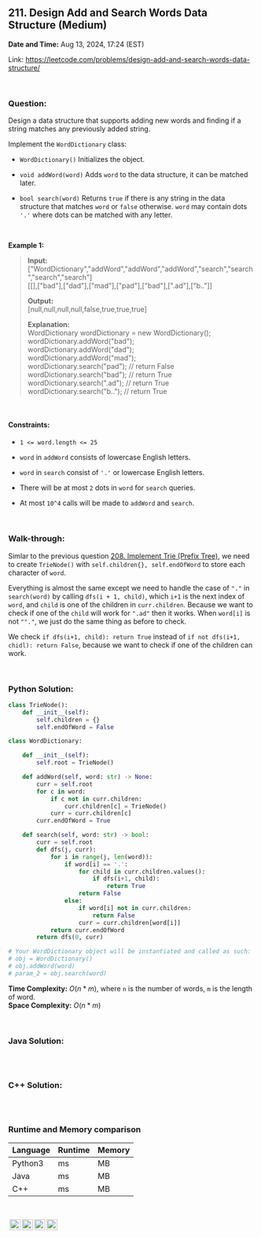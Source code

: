 ## 211. Design Add and Search Words Data Structure (Medium)
**Date and Time:** Aug 13, 2024, 17:24 (EST)

Link: https://leetcode.com/problems/design-add-and-search-words-data-structure/

<br>

### Question:
Design a data structure that supports adding new words and finding if a string matches any previously added string.

Implement the `WordDictionary` class:

* `WordDictionary()` Initializes the object.

* `void addWord(word)` Adds `word` to the data structure, it can be matched later.

* `bool search(word)` Returns `true` if there is any string in the data structure that matches `word` or `false` otherwise. `word` may contain dots `'.'` where dots can be matched with any letter.

<br>

**Example 1:**
> **Input:** <br>
> ["WordDictionary","addWord","addWord","addWord","search","search","search","search"] <br>
> [[],["bad"],["dad"],["mad"],["pad"],["bad"],[".ad"],["b.."]]
> 
> **Output:** <br>
> [null,null,null,null,false,true,true,true]
>
> **Explanation:** <br>
> WordDictionary wordDictionary = new WordDictionary(); <br>
> wordDictionary.addWord("bad"); <br>
> wordDictionary.addWord("dad"); <br>
> wordDictionary.addWord("mad"); <br>
> wordDictionary.search("pad"); // return False <br>
> wordDictionary.search("bad"); // return True <br>
> wordDictionary.search(".ad"); // return True <br>
> wordDictionary.search("b.."); // return True

<br>

#### Constraints:
* `1 <= word.length <= 25`

* `word` in `addWord` consists of lowercase English letters.

* `word` in `search` consist of `'.'` or lowercase English letters.

* There will be at most `2` dots in `word` for `search` queries.

* At most `10^4` calls will be made to `addWord` and `search`.

<br>

### Walk-through: 
Simlar to the previous question [208. Implement Trie (Prefix Tree)](./questions/208.Implement_Trie_(Medium).md), we need to create `TrieNode()` with `self.children{}, self.endOfWord` to store each character of `word`. 

Everything is almost the same except we need to handle the case of `"."` in `search(word)` by calling `dfs(i + 1, child)`, which `i+1` is the next index of `word`, and `child` is one of the children in `curr.children`. Because we want to check if one of the `child` will work for `".ad"` then it works. When `word[i]` is not `""."`, we just do the same thing as before to check.

We check `if dfs(i+1, child): return True` instead of `if not dfs(i+1, chidl): return False`, because we want to check if one of the children can work.

<br>

### Python Solution:
```python
class TrieNode():
    def __init__(self):
        self.children = {}
        self.endOfWord = False

class WordDictionary:

    def __init__(self):
        self.root = TrieNode()

    def addWord(self, word: str) -> None:
        curr = self.root
        for c in word:
            if c not in curr.children:
                curr.children[c] = TrieNode()
            curr = curr.children[c]
        curr.endOfWord = True

    def search(self, word: str) -> bool:
        curr = self.root
        def dfs(j, curr):
            for i in range(j, len(word)):
                if word[i] == '.':
                    for child in curr.children.values():
                        if dfs(i+1, child):
                            return True
                    return False
                else:
                    if word[i] not in curr.children:
                        return False
                    curr = curr.children[word[i]]
            return curr.endOfWord
        return dfs(0, curr)

# Your WordDictionary object will be instantiated and called as such:
# obj = WordDictionary()
# obj.addWord(word)
# param_2 = obj.search(word)
```
**Time Complexity:** $O(n * m)$, where `n` is the number of words, `m` is the length of word. <br>
**Space Complexity:** $O(n* m)$

<br>

### Java Solution:
```java

```

<br>

### C++ Solution:
```cpp

```

<br>

### Runtime and Memory comparison
|Language|Runtime|Memory|
|---|---|---|
|Python3| ms| MB|
|Java   | ms| MB|
|C++    | ms| MB|

<br>

<img style="height:22px!important;margin-left:3px;vertical-align:text-bottom;" src="https://mirrors.creativecommons.org/presskit/icons/cc.svg?ref=chooser-v1" alt="CC BY-NC-SA" title="CC BY-NC-SA"><img style="height:22px!important;margin-left:3px;vertical-align:text-bottom;" src="https://mirrors.creativecommons.org/presskit/icons/by.svg?ref=chooser-v1" alt="BY: credit must be given to the creator" title="BY: credit must be given to the creator"><img style="height:22px!important;margin-left:3px;vertical-align:text-bottom;" src="https://mirrors.creativecommons.org/presskit/icons/nc.svg?ref=chooser-v1" alt="NC: Only noncommercial uses of the work are permitted" title="NC: Only noncommercial uses of the work are permitted"><img style="height:22px!important;margin-left:3px;vertical-align:text-bottom;" src="https://mirrors.creativecommons.org/presskit/icons/sa.svg?ref=chooser-v1" alt="SA: Adaptations must be shared under the same terms" title="SA: Adaptations must be shared under the same terms">